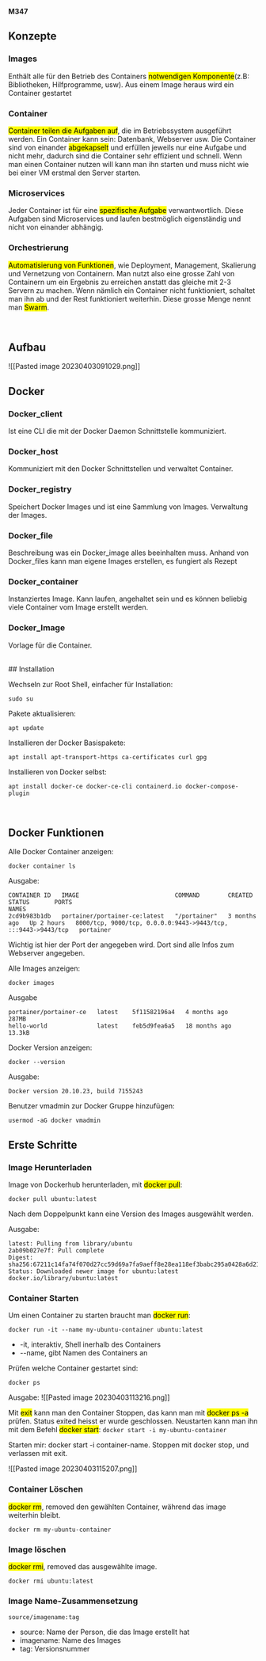<strong>M347</strong>

## Konzepte

### Images
Enthält alle für den Betrieb des Containers <mark>notwendigen Komponente</mark>(z.B: Bibliotheken, Hilfprogramme, usw). Aus einem Image heraus wird ein Container gestartet

### Container
<mark>Container teilen die Aufgaben auf</mark>, die im Betriebssystem ausgeführt werden. Ein Container kann sein: Datenbank, Webserver usw. Die Container sind von einander <mark>abgekapselt</mark> und erfüllen jeweils nur eine Aufgabe und nicht mehr, dadurch sind die Container sehr effizient und schnell. Wenn man einen Container nutzen will kann man ihn starten und muss nicht wie bei einer VM erstmal den Server starten.

### Microservices
Jeder Container ist für eine <mark>spezifische Aufgabe</mark> verwantwortlich. Diese Aufgaben sind Microservices und laufen bestmöglich eigenständig und nicht von einander abhängig. 

### Orchestrierung
<mark>Automatisierung von Funktionen</mark>, wie Deployment, Management, Skalierung und Vernetzung von Containern. Man nutzt also eine grosse Zahl von Containern um ein Ergebnis zu erreichen anstatt das gleiche mit 2-3 Servern zu machen. Wenn nämlich ein Container nicht funktioniert, schaltet man ihn ab und der Rest funktioniert weiterhin. Diese grosse Menge nennt man <mark>Swarm</mark>. 

<br>

## Aufbau

![[Pasted image 20230403091029.png]]

## Docker
### Docker_client
Ist eine CLI die mit der Docker Daemon Schnittstelle kommuniziert.

### Docker_host
Kommuniziert mit den Docker Schnittstellen und verwaltet Container.

### Docker_registry
Speichert Docker Images und ist eine Sammlung von Images. Verwaltung der Images.

### Docker_file
Beschreibung was ein Docker_image alles beeinhalten muss. Anhand von Docker_files kann man eigene Images erstellen, es fungiert als Rezept

### Docker_container
Instanziertes Image. Kann laufen, angehaltet sein und es können beliebig viele Container vom Image erstellt werden. 

### Docker_Image
Vorlage für die Container. 

<br>
## Installation

Wechseln zur Root Shell, einfacher für Installation:
````
sudo su
````

Pakete aktualisieren:
````
apt update
````

Installieren der Docker Basispakete:
````
apt install apt-transport-https ca-certificates curl gpg
````

Installieren von Docker selbst:
````
apt install docker-ce docker-ce-cli containerd.io docker-compose-plugin
````

<br>

## Docker Funktionen

Alle Docker Container anzeigen:
````
docker container ls
````

Ausgabe:
````
CONTAINER ID   IMAGE                           COMMAND        CREATED        STATUS       PORTS                                                           NAMES
2cd9b983b1db   portainer/portainer-ce:latest   "/portainer"   3 months ago   Up 2 hours   8000/tcp, 9000/tcp, 0.0.0.0:9443->9443/tcp, :::9443->9443/tcp   portainer
````

Wichtig ist hier der Port der angegeben wird. Dort sind alle Infos zum Webserver angegeben.

Alle Images anzeigen:
````
docker images
````

Ausgabe
````
portainer/portainer-ce   latest    5f11582196a4   4 months ago    287MB
hello-world              latest    feb5d9fea6a5   18 months ago   13.3kB
````

Docker Version anzeigen:
````
docker --version
````

Ausgabe:
````
Docker version 20.10.23, build 7155243
````

Benutzer vmadmin zur Docker Gruppe hinzufügen:
````
usermod -aG docker vmadmin
````


## Erste Schritte

### Image Herunterladen
Image von Dockerhub herunterladen, mit <mark>docker pull</mark>:
````
docker pull ubuntu:latest
````

Nach dem Doppelpunkt kann eine Version des Images ausgewählt werden.

Ausgabe:
````
latest: Pulling from library/ubuntu
2ab09b027e7f: Pull complete 
Digest: sha256:67211c14fa74f070d27cc59d69a7fa9aeff8e28ea118ef3babc295a0428a6d21
Status: Downloaded newer image for ubuntu:latest
docker.io/library/ubuntu:latest
````

### Container Starten
Um einen Container zu starten braucht man <mark>docker run</mark>: 
````
docker run -it --name my-ubuntu-container ubuntu:latest
````

* -it, interaktiv, Shell inerhalb des Containers
* --name, gibt Namen des Containers an

Prüfen welche Container gestartet sind:
````
docker ps
````

Ausgabe:
![[Pasted image 20230403113216.png]]

Mit <mark>exit</mark> kann man den Container Stoppen, das kann man mit <mark>docker ps -a</mark> prüfen. Status exited heisst er wurde geschlossen. Neustarten kann man ihn mit dem Befehl 
<mark>docker start</mark>: `docker start -i my-ubuntu-container` 

Starten mir: docker start -i container-name. Stoppen mit docker stop, und verlassen mit exit.

![[Pasted image 20230403115207.png]]

### Container Löschen
<mark>docker rm</mark>, removed den gewählten Container, während das image weiterhin bleibt.
````
docker rm my-ubuntu-container
````

### Image löschen
<mark>docker rmi</mark>, removed das ausgewählte image.
````
docker rmi ubuntu:latest
````


### Image Name-Zusammensetzung
````
source/imagename:tag
````
* source: Name der Person, die das Image erstellt hat
* imagename: Name des Images
* tag: Versionsnummer



